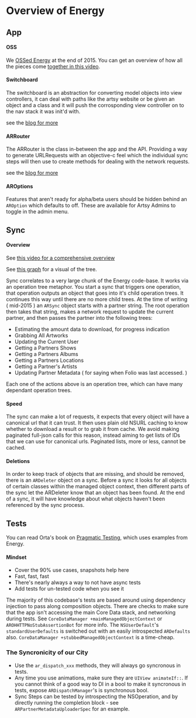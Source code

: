 Overview of Energy
==========

## App

#### OSS

We [OSSed Energy](http://artsy.github.io/blog/2015/08/06/open-sourcing-energy/) at the end of 2015. You can get an overview of how all the pieces come [together in this video](http://artsy.github.io/blog/2016/02/11/Code-Review-Energy/).

#### Switchboard

The switchboard is an abstraction for converting model objects into  view controllers, it can deal with paths like the artsy website or be given an object and a class and it will push the corrosponding view controller on to the nav stack it was init'd with.

see the [blog for more](http://artsy.github.io/blog/2015/08/19/Cocoa-Architecture-Switchboard-Pattern/)

#### ARRouter

The ARRouter is the class in-between the app and the API. Providing a way to generate URLRequests with an objective-c feel which the individual sync steps will then use to create methods for dealing with the network requests.

see the [blog for more](http://artsy.github.io/blog/2015/08/15/Cocoa-Architecture-Router-Pattern/)

#### AROptions

Features that aren't ready for alpha/beta users should be hidden behind an `AROption` which defaults to off. These are available for Artsy Admins to toggle in the admin menu.

## Sync

#### Overview

See [this video for a comprehensive overview](http://artsy.github.io/blog/2016/02/12/Code-Review-Energy-Sync/)

See [this graph](sync_tree.png) for a visual of the tree.

Sync correlates to a very large chunk of the Energy code-base. It works via an operation tree metaphor. You start a sync that triggers one operation, that operation outputs an object that goes into it's child operation trees. It continues this way until there are no more child trees. At the time of writing ( mid-2015 ) an `ARSync` object starts with a partner string. The root operation then takes that string, makes a network request to update the current partner, and then passes the partner into the following trees:

* Estimating the amount data to download, for progress indication
* Grabbing All Artworks
* Updating the Current User
* Getting a Partners Shows
* Getting a Partners Albums
* Getting a Partners Locations
* Getting a Partner's Artists
* Updating Partner Metadata ( for saying when Folio was last accessed. )

Each one of the actions above is an operation tree, which can have many dependant operation trees.

#### Speed

The sync can make a lot of requests, it expects that every object will have a canonical url that it can trust. It then uses plain old NSURL caching to know whether to download a result or to grab it from cache. We avoid making paginated full-json calls for this reason, instead aiming to get lists of IDs that we can use for canonical urls. Paginated lists, more or less, cannot be cached.

#### Deletions

In order to keep track of objects that are missing, and should be removed, there is an `ARDeleter` object on a sync. Before a sync it looks for all objects of certain classes within the managed object context, then different parts of the sync let the ARDeleter know that an object has been found. At the end of a sync, it will have knowledge about what objects haven't been referenced by the sync process.


## Tests

You can read Orta's book on [Pragmatic Testing](https://github.com/orta/pragmatic-testing/), which uses examples from Energy.

#### Mindset

* Cover the 90% use cases, snapshots help here
* Fast, fast, fast
* There's nearly always a way to not have async tests
* Add tests for un-tested code when you see it

The majority of this codebase's tests are based around using dependency injection to pass along composition objects. There are checks to make sure that the app isn't accessing the main Core Data stack, and networking during tests. See `CoreDataManager +mainManagedObjectContext` or `AROHHTTPNoStubAssertionBot` for more info. The `NSUserDefault`'s `standardUserDefaults` is switched out with an easily introspected `ARDefaults` also.
`CoreDataManager +stubbedManagedObjectContext` is a time-cheap.

### The Syncronicity of our City

* Use the `ar_dispatch_xxx` methods, they will always go syncronous in tests.
* Any time you use animations, make sure they are `UIView animateIf::`. If you cannot think of a good way to DI in a bool to make it syncronous in tests, expose `ARDispatchManager`'s is synchronous bool.
* Sync Steps can be tested by introspecting the NSOperation, and by directly running the completion block - see `ARPartnerMetadataUploaderSpec` for an example.

